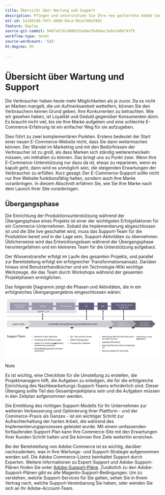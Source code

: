 ```yaml
---
title: Übersicht über Wartung und Support
description: Pflegen und unterstützen Sie Ihre neu gestartete Adobe Commerce-Implementierung ordnungsgemäß.
exl-id: 5a104148-74f1-469b-84ca-9bce740a7865
feature: Deploy
source-git-commit: 94d7a57dcd006251e8eefbdb4ec3a5e140bf43f9
workflow-type: tm+mt
source-wordcount: '525'
ht-degree: 0%

---
```


# Übersicht über Wartung und Support

Die Verbraucher haben heute mehr Möglichkeiten als je zuvor. Da es nicht an Marken mangelt, die um Aufmerksamkeit wetteifern, können Sie den Verbrauchern keinen Grund geben, Ihre Konkurrenten zu betrachten. Wie wir gesehen haben, ist Loyalität und Geduld gegenüber Konsumenten dünn. Es braucht nicht viel, bis sie Ihre Marke aufgeben und eine schlechte E-Commerce-Erfahrung ist ein einfacher Weg für sie aufzugeben.

Dies führt zu zwei komplementären Punkten. Erstens bedeutet der Start einer neuen E-Commerce-Website nicht, dass Sie dann weitermachen können. Der Wandel im Marketing und mit den Bedürfnissen der Verbraucher ist zu groß, als dass Marken sich ständig weiterentwickeln müssen, um mithalten zu können. Das bringt uns zu Punkt zwei. Wenn Ihre E-Commerce-Unterstützung nur dazu da ist, etwas zu reparieren, wenn es kaputt geht, dann wird es unmöglich sein, die steigenden Erwartungen der Verbraucher zu erfüllen. Kurz gesagt: Der E-Commerce-Support sollte nicht nur Ihre Website funktionsfähig halten, sondern auch Ihre Marke voranbringen. In diesem Abschnitt erfahren Sie, wie Sie Ihre Marke nach dem Launch Ihrer Site voranbringen.

## Übergangsphase

Die Einrichtung der Produktionsunterstützung während der Übergangsphase eines Projekts ist einer der wichtigsten Erfolgsfaktoren für ein Commerce-Unternehmen. Sobald die Implementierung abgeschlossen ist und die Site live geschaltet wird, muss das Support-Team für die Produktion bereit und in der Lage sein, Support-Aktivitäten zu übernehmen. Üblicherweise wird das Entwicklungsteam während der Übergangsphase heruntergefahren und ein kleineres Team für die Unterstützung aufgebaut.

Der Wissenstransfer erfolgt im Laufe des gesamten Projekts, und parallel zur Bereitstellung erfolgt ein erfolgreicher Transformationsansatz. Darüber hinaus sind Benutzerhandbücher und ein Technologie-Wiki wichtige Werkzeuge, die das Team durch Workshops während der gesamten Projektphasen ermöglichen.

Das folgende Diagramm zeigt die Phasen und Aktivitäten, die in ein erfolgreiches Übergangsergebnis eingeschlossen wären:

![Diagramm mit den Phasen des Übergangsprozesses](../../assets/playbooks/transition-diagram.svg)

>[!NOTE]
>
> Es ist wichtig, eine Checkliste für die Umstellung zu erstellen, die Projektmanagern hilft, die Aufgaben zu erledigen, die für die erfolgreiche Einrichtung des Nachbearbeitungs-Support-Teams erforderlich sind. Dieser Übergang sollte Teil des Gesamtprojektplans sein und die Aufgaben müssen in den Zeitplan aufgenommen werden.

Die Ermittlung des richtigen Support-Modells für Ihr Unternehmen zur weiteren Verbesserung und Optimierung Ihrer Plattform - und der Commerce-Praxis als Ganzes - ist ein wichtiger Schritt zur Aufrechterhaltung der harten Arbeit, die während des Implementierungsprozesses geleistet wurde. Mit einem umfassenden fortlaufenden Support-Plan kann Ihre Commerce-Site mit den Erwartungen Ihrer Kunden Schritt halten und Sie können Ihre Ziele weiterhin erreichen.

Bei der Bereitstellung von Adobe Commerce ist es wichtig, darüber nachzudenken, was in Ihre Wartungs- und Support-Strategie aufgenommen werden soll.
Die Adobe Commerce-Lizenz beinhaltet Support durch Experten. Weitere Informationen zu Expert-Support und Adobe-Support-Plänen finden Sie unter [Adobe-Support-Pläne](https://business.adobe.com/de/customers/consulting-services/premier-support.html).
Zusätzlich zu den Adobe-Support-Plänen gibt es alte Magento-Support-Bedingungen. Um zu verstehen, welche Support-Services für Sie gelten, sehen Sie in Ihrem Vertrag nach, welche Support-Vereinbarung Sie haben, oder wenden Sie sich an Ihr Adobe-Account-Team.

